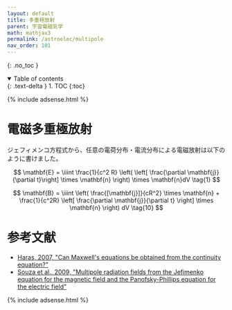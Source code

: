 ```yaml
---
layout: default
title: 多重極放射
parent: 宇宙電磁気学
math: mathjax3
permalink: /astroelec/multipole
nav_order: 101
---
```


{: .no_toc }

<details open markdown="block">
  <summary>
    Table of contents
  </summary>
  {: .text-delta }
1. TOC
{:toc}
</details>

{% include adsense.html %} 

# 電磁多重極放射

ジェフィメンコ方程式から、任意の電荷分布・電流分布による電磁放射は以下のように書けました。

$$
\mathbf{E} 
= \iiint \frac{1}{c^2 R} \left( \left[ \frac{\partial \mathbf{j}}{\partial t}\right] \times \mathbf{n} \right) \times \mathbf{n}dV \tag{1} 
$$

$$
\mathbf{B} 
= \iiint \left( \frac{[\mathbf{j}]}{cR^2} \times \mathbf{n} + \frac{1}{c^2R} \left[ \frac{\partial \mathbf{j}}{\partial t} \right] \times \mathbf{n} \right) dV \tag{10}
$$

# 参考文献

* [Haras, 2007, "Can Maxwell's equations be obtained from the continuity equation?"](https://arxiv.org/abs/0812.4785)
* [Souza et al., 2009, "Multipole radiation fields from the Jefimenko equation for the magnetic field and the Panofsky-Phillips equation for the electric field"](https://arxiv.org/abs/0812.4679)

{% include adsense.html %} 

